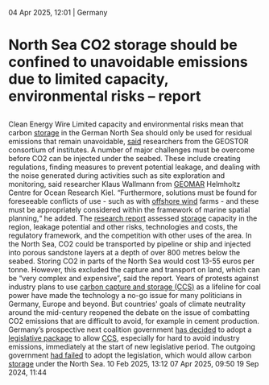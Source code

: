 04 Apr 2025, 12:01
| 
Germany
# North Sea CO2 storage should be confined to unavoidable emissions due to limited capacity, environmental risks – report
## 
Clean Energy Wire
Limited capacity and environmental risks mean that carbon [storage](https://www.cleanenergywire.org/glossary/letter_s#storage) in the German North Sea should only be used for residual emissions that remain unavoidable, [said](https://www.geomar.de/en/news/article/co2-speicherung-unter-der-deutschen-nordsee-forschungsverbund-geostor-legt-zwischenbericht-vor) researchers from the GEOSTOR consortium of institutes. A number of major challenges must be overcome before CO2 can be injected under the seabed. These include creating regulations, finding measures to prevent potential leakage, and dealing with the noise generated during activities such as site exploration and monitoring, said researcher Klaus Wallmann from [GEOMAR](https://www.cleanenergywire.org/experts/geomar-helmholtz-centre-ocean-research-kiel) Helmholtz Centre for Ocean Research Kiel.
“Furthermore, solutions must be found for foreseeable conflicts of use - such as with [offshore wind](https://www.cleanenergywire.org/glossary/letter_o#offshore_wind) farms - and these must be appropriately considered within the framework of marine spatial planning,“ he added. The [research report](https://cdrmare.de/wp-content/uploads/2025/04/geostor_ergebnisse_phase1.pdf) assessed [storage](https://www.cleanenergywire.org/glossary/letter_s#storage) capacity in the region, leakage potential and other risks, technologies and costs, the regulatory framework, and the competition with other uses of the area.
In the North Sea, CO2 could be transported by pipeline or ship and injected into porous sandstone layers at a depth of over 800 metres below the seabed. Storing CO2 in parts of the North Sea would cost 13-55 euros per tonne. However, this excluded the capture and transport on land, which can be “very complex and expensive”, said the report.
Years of protests against industry plans to use [carbon capture and storage (CCS)](https://www.cleanenergywire.org/factsheets/quest-climate-neutrality-puts-ccs-back-table-germany) as a lifeline for coal power have made the technology a no-go issue for many politicians in Germany, Europe and beyond. But countries' goals of climate neutrality around the mid-century reopened the debate on the issue of combatting CO2 emissions that are difficult to avoid, for example in cement production. Germany’s prospective next coalition government [has decided](https://www.cleanenergywire.org/factsheets/qa-first-climate-and-energy-proposals-germanys-future-coalition-government) to adopt a [legislative package](https://www.cleanenergywire.org/news/germany-open-door-onshore-co2-storage-federal-states) to allow [CCS](https://www.cleanenergywire.org/glossary/letter_c#ccs), especially for hard to avoid industry emissions, immediately at the start of new legislative period. The outgoing government [had failed](https://www.cleanenergywire.org/news/failed-law-reform-means-germany-loses-one-year-efforts-establish-ccs-cement-industry) to adopt the legislation, which would allow carbon [storage](https://www.cleanenergywire.org/glossary/letter_s#storage) under the North Sea.
10 Feb 2025, 13:12
07 Apr 2025, 09:50
19 Sep 2024, 11:44